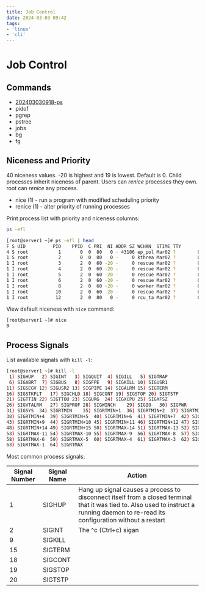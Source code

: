 ```yaml
---
title: Job Control
date: 2024-03-03 09:42
tags:
- 'linux'
- 'cli'
---
```


# Job Control

## Commands

* [202403030918-ps](202403030918-ps.md)
* pidof
* pgrep
* pstree
* jobs
* bg
* fg

## Niceness and Priority

40 niceness values. -20 is highest and 19 is lowest. Default is 0. Child processes inherit niceness of parent. Users can _renice_ processes they own. root can _renice_ any process.

* nice (1)             - run a program with modified scheduling priority
* renice (1)           - alter priority of running processes

Print process list with priority and niceness columns:

```bash
ps -efl
```

```bash
[root@server1 ~]# ps -efl | head
F S UID          PID    PPID  C PRI  NI ADDR SZ WCHAN  STIME TTY          TIME CMD
4 S root           1       0  0  80   0 - 43106 ep_pol Mar02 ?        00:00:01 /usr/lib/systemd/systemd rhgb --switched-root --system --deserialize 31
1 S root           2       0  0  80   0 -     0 kthrea Mar02 ?        00:00:00 [kthreadd]
1 I root           3       2  0  60 -20 -     0 rescue Mar02 ?        00:00:00 [rcu_gp]
1 I root           4       2  0  60 -20 -     0 rescue Mar02 ?        00:00:00 [rcu_par_gp]
1 I root           5       2  0  60 -20 -     0 rescue Mar02 ?        00:00:00 [slub_flushwq]
1 I root           6       2  0  60 -20 -     0 rescue Mar02 ?        00:00:00 [netns]
1 I root           8       2  0  60 -20 -     0 worker Mar02 ?        00:00:00 [kworker/0:0H-events_highpri]
1 I root          10       2  0  60 -20 -     0 rescue Mar02 ?        00:00:00 [mm_percpu_wq]
1 I root          12       2  0  80   0 -     0 rcu_ta Mar02 ?        00:00:00 [rcu_tasks_kthre]
```

View default niceness with `nice` command:

```bash
[root@server1 ~]# nice
0
```

## Process Signals

List available signals with `kill -l`:

```bash
[root@server1 ~]# kill -l
 1) SIGHUP	 2) SIGINT	 3) SIGQUIT	 4) SIGILL	 5) SIGTRAP
 6) SIGABRT	 7) SIGBUS	 8) SIGFPE	 9) SIGKILL	10) SIGUSR1
11) SIGSEGV	12) SIGUSR2	13) SIGPIPE	14) SIGALRM	15) SIGTERM
16) SIGSTKFLT	17) SIGCHLD	18) SIGCONT	19) SIGSTOP	20) SIGTSTP
21) SIGTTIN	22) SIGTTOU	23) SIGURG	24) SIGXCPU	25) SIGXFSZ
26) SIGVTALRM	27) SIGPROF	28) SIGWINCH	29) SIGIO	30) SIGPWR
31) SIGSYS	34) SIGRTMIN	35) SIGRTMIN+1	36) SIGRTMIN+2	37) SIGRTMIN+3
38) SIGRTMIN+4	39) SIGRTMIN+5	40) SIGRTMIN+6	41) SIGRTMIN+7	42) SIGRTMIN+8
43) SIGRTMIN+9	44) SIGRTMIN+10	45) SIGRTMIN+11	46) SIGRTMIN+12	47) SIGRTMIN+13
48) SIGRTMIN+14	49) SIGRTMIN+15	50) SIGRTMAX-14	51) SIGRTMAX-13	52) SIGRTMAX-12
53) SIGRTMAX-11	54) SIGRTMAX-10	55) SIGRTMAX-9	56) SIGRTMAX-8	57) SIGRTMAX-7
58) SIGRTMAX-6	59) SIGRTMAX-5	60) SIGRTMAX-4	61) SIGRTMAX-3	62) SIGRTMAX-2
63) SIGRTMAX-1	64) SIGRTMAX	
```

Most common process signals:

| Signal Number | Signal Name | Action                                                                                                                                                                                 |
| ------------- | ----------- | -------------------------------------------------------------------------------------------------------------------------------------------------------------------------------------- |
| 1             | SIGHUP      | Hang up signal causes a process to disconnect itself from a closed terminal that it was tied to. Also used to instruct a running daemon to re-read its configuration without a restart |
| 2             | SIGINT      | The ^c (Ctrl+c) sigan                                                                                                                                                                                       |
| 9             | SIGKILL     |                                                                                                                                                                                        |
| 15            | SIGTERM     |                                                                                                                                                                                        |
| 18            | SIGCONT     |                                                                                                                                                                                        |
| 19            | SIGSTOP     |                                                                                                                                                                                        |
| 20            | SIGTSTP     |                                                                                                                                                                                        |

